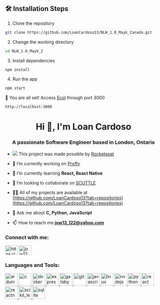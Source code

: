 ## 🛠️ Installation Steps

1. Clone the repository

```bash
git clone https://github.com/LoanCardoso13/NLW_1.0_Mayk_Canada.git
```

2. Change the working directory

```bash
cd NLW_1.0_Mayk_2
```

3. Install dependencies

```bash
npm install
```

4. Run the app

```bash
npm start
```

🌟 You are all set!
Access [Ecol](http://localhost:3000) through port 3000
```bash
http://localhost:3000
```

<h1 align="center">Hi 👋, I'm Loan Cardoso</h1>
<h3 align="center">A passionate Software Engineer based in London, Ontario</h3>

- <img src="https://raw.githubusercontent.com/Rocketseat/awesome/master/assets/rocketseat.png" /> This project was made possible by [Rocketseat](https://rocketseat.com.br/)

- 🔭 I’m currently working on [Proffy](https://github.com/LoanCardoso13/NLW_2.0_Mayk)

- 🌱 I’m currently learning **React, React Native**

- 👯 I’m looking to collaborate on [SCUTTLE](https://github.com/MXET/SCUTTLE)

- 👨‍💻 All of my projects are available at [https://github.com/LoanCardoso13?tab=repositories](https://github.com/LoanCardoso13?tab=repositories)

- 💬 Ask me about **C, Python, JavaScript**

- 📫 How to reach me **jow13_122@yahoo.com**

<h3 align="left">Connect with me:</h3>
<p align="left">
<a href="https://linkedin.com/in/https://www.linkedin.com/in/loan-cardoso-mech/" target="blank"><img align="center" src="https://cdn.jsdelivr.net/npm/simple-icons@3.0.1/icons/linkedin.svg" alt="https://www.linkedin.com/in/loan-cardoso-mech/" height="30" width="40" /></a>
<a href="https://www.hackerrank.com/jow13_122" target="blank"><img align="center" src="https://cdn.jsdelivr.net/npm/simple-icons@3.0.1/icons/hackerrank.svg" alt="jow13_122" height="30" width="40" /></a>
</p>

<h3 align="left">Languages and Tools:</h3>
<p align="left"> <a href="https://www.arduino.cc/" target="_blank"> <img src="https://cdn.worldvectorlogo.com/logos/arduino-1.svg" alt="arduino" width="40" height="40"/> </a> <a href="https://www.cprogramming.com/" target="_blank"> <img src="https://devicons.github.io/devicon/devicon.git/icons/c/c-original.svg" alt="c" width="40" height="40"/> </a> <a href="https://www.docker.com/" target="_blank"> <img src="https://devicons.github.io/devicon/devicon.git/icons/docker/docker-original-wordmark.svg" alt="docker" width="40" height="40"/> </a> <a href="https://expressjs.com" target="_blank"> <img src="https://devicons.github.io/devicon/devicon.git/icons/express/express-original-wordmark.svg" alt="express" width="40" height="40"/> </a> <a href="https://www.gatsbyjs.com/" target="_blank"> <img src="https://www.vectorlogo.zone/logos/gatsbyjs/gatsbyjs-icon.svg" alt="gatsby" width="40" height="40"/> </a> <a href="https://git-scm.com/" target="_blank"> <img src="https://www.vectorlogo.zone/logos/git-scm/git-scm-icon.svg" alt="git" width="40" height="40"/> </a> <a href="https://developer.mozilla.org/en-US/docs/Web/JavaScript" target="_blank"> <img src="https://devicons.github.io/devicon/devicon.git/icons/javascript/javascript-original.svg" alt="javascript" width="40" height="40"/> </a> <a href="https://www.linux.org/" target="_blank"> <img src="https://devicons.github.io/devicon/devicon.git/icons/linux/linux-original.svg" alt="linux" width="40" height="40"/> </a> <a href="https://nodejs.org" target="_blank"> <img src="https://devicons.github.io/devicon/devicon.git/icons/nodejs/nodejs-original-wordmark.svg" alt="nodejs" width="40" height="40"/> </a> <a href="https://www.python.org" target="_blank"> <img src="https://devicons.github.io/devicon/devicon.git/icons/python/python-original.svg" alt="python" width="40" height="40"/> </a> <a href="https://reactjs.org/" target="_blank"> <img src="https://devicons.github.io/devicon/devicon.git/icons/react/react-original-wordmark.svg" alt="react" width="40" height="40"/> </a> <a href="https://reactnative.dev/" target="_blank"> <img src="https://reactnative.dev/img/header_logo.svg" alt="reactnative" width="40" height="40"/> </a> <a href="https://scikit-learn.org/" target="_blank"> <img src="https://upload.wikimedia.org/wikipedia/commons/0/05/Scikit_learn_logo_small.svg" alt="scikit_learn" width="40" height="40"/> </a> <a href="https://www.sqlite.org/" target="_blank"> <img src="https://www.vectorlogo.zone/logos/sqlite/sqlite-icon.svg" alt="sqlite" width="40" height="40"/> </a> </p>

